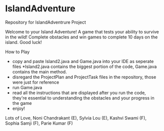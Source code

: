 # IslandAdventure
Repository for IslandAdventrure Project

Welcome to your Island Adventure! A game that tests your ability to survive in the wild! Complete obstacles and win games to complete 10 days on the island. Good luck!

How to Play
- copy and paste Island2.java and Game.java into your IDE as seperate files
*Island2.java contains the biggest portion of the code, Game.java contains the main method.
- disregard the ProjectPlan and ProjectTask files in the repository, those were just for reference
- run Game.java
- read all the instructions that are displayed after you run the code, they're essential to understanding the obstacles and your progress in the game
- enjoy!

Lots of Love, 
Noni Chandrakant (E), Sylvia Lou (E), Kashvi Swami (F), Sophia Samji (F), Parie Kumar (F)
